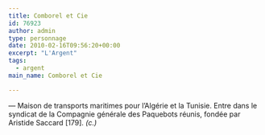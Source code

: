 ```yaml
---
title: Comborel et Cie
id: 76923
author: admin
type: personnage
date: 2010-02-16T09:56:20+00:00
excerpt: "L'Argent"
tags:
  - argent
main_name: Comborel et Cie

---
```

— Maison de transports maritimes pour l&rsquo;Algérie et la Tunisie. Entre dans le syndicat de la Compagnie générale des Paquebots réunis, fondée par Aristide Saccard [179]. _(c.)_